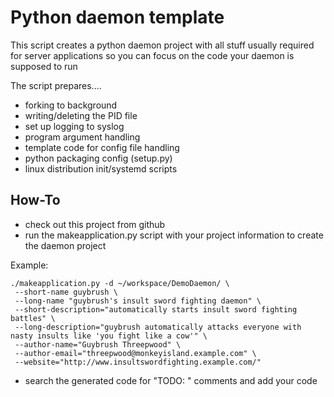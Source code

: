 Python daemon template
======================

This script creates a python daemon project with all stuff usually required for server applications 
so you can focus on the code your daemon is supposed to run

The script prepares....

 - forking to background
 - writing/deleting the PID file
 - set up logging to syslog
 - program argument handling
 - template code for config file handling
 - python packaging config (setup.py)
 - linux distribution init/systemd scripts
 

How-To
------

 - check out this project from github
 - run the makeapplication.py script with your project information to create the daemon project
 
Example:
```
./makeapplication.py -d ~/workspace/DemoDaemon/ \
 --short-name guybrush \
 --long-name "guybrush's insult sword fighting daemon" \
 --short-description="automatically starts insult sword fighting battles" \
 --long-description="guybrush automatically attacks everyone with nasty insults like 'you fight like a cow'" \
 --author-name="Guybrush Threepwood" \
 --author-email="threepwood@monkeyisland.example.com" \
 --website="http://www.insultswordfighting.example.com/"
```

 - search the generated code for "TODO: " comments and add your code

